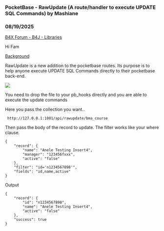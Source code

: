 ### PocketBase - RawUpdate (A route/handler to execute UPDATE SQL Commands) by Mashiane
### 08/19/2025
[B4X Forum - B4J - Libraries](https://www.b4x.com/android/forum/threads/168295/)

Hi Fam  
  
[Background](https://www.b4x.com/android/forum/threads/pocketbase-rawselect-a-route-handler-to-execute-select-sql-commands.168257/#content)  
  
RawUpdate is a new addition to the pocketbase routes. Its purpose is to help anyone execute UPDATE SQL Commands directly to their pocketbase back-end.  
  
![](https://www.b4x.com/android/forum/attachments/166144)  
  
You need to drop the file to your pb\_hooks directly and you are able to execute the update commands  
  
Here you pass the collection you want..  
  

```B4X
 http://127.0.0.1:1001/api/rawupdate/bma_course
```

  
  
Then pass the body of the record to update. The filter works like your where clause.  
  

```B4X
{  
    "record": {  
        "name": "Anele Testing Insert4",  
        "manager": "123456fxxx",  
        "active": "false"  
    },  
    "filter": "id='n1234567898'",  
    "fields": "id,name,active"  
}
```

  
  
Output  
  

```B4X
{  
    "record": {  
        "id": "n1234567898",  
        "name": "Anele Testing Insert4",  
        "active": "false"  
    },  
    "success": true  
}
```